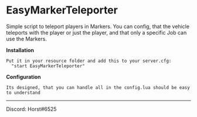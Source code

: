 # EasyMarkerTeleporter
Simple script to teleport players in Markers. You can config, that the vehicle teleports with the player or just the player, and that only a specific Job can use the Markers.

**Installation**
    
    Put it in your resource folder and add this to your server.cfg:
      "start EasyMarkerTeleporter"

**Configuration**
    
    Its designed, that you can handle all in the config.lua should be easy to understand
  

-------------------------
Discord: Horst#6525
    
